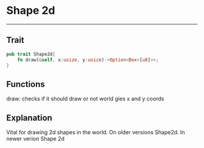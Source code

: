 # Shape 2d
---
## Trait
````rust
pub trait Shape2d{
    fn draw(&self, x:usize, y:usize)->Option<Box<[u8]>>;
}
````
## Functions
draw: checks if it should draw or not world gies x and y coords
## Explanation 
Vital for drawing 2d shapes in the world. On older versions Shape2d. In newer verion Shape 2d

